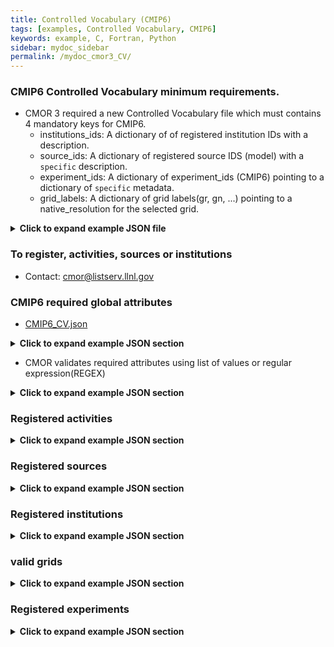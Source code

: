 ```yaml
---
title: Controlled Vocabulary (CMIP6)
tags: [examples, Controlled Vocabulary, CMIP6]
keywords: example, C, Fortran, Python
sidebar: mydoc_sidebar
permalink: /mydoc_cmor3_CV/
---
```


### CMIP6 Controlled Vocabulary minimum requirements. 

   * CMOR 3 required a new Controlled Vocabulary file which must contains 4 mandatory keys for CMIP6.
       * institutions_ids:  A dictionary of of registered institution IDs with a description.
       * source_ids:  A dictionary of registered source IDS (model) with a ```specific``` description.
       * experiment_ids:  A dictionary of experiment_ids (CMIP6) pointing to a dictionary  of ```specific``` metadata.
       * grid_labels:  A dictionary of grid labels(gr, gn, ...) pointing to a native_resolution for the selected grid.


<details><summary markdown="span"><b>Click to expand example JSON file</b></summary>

```json
{
"CV": {
    "institution_ids": { "BNU":"GCESS, BNU, Beijing, China" },
    "source_ids": { "CESM1-CAM5": "CESM1 (CAM5): model version ca. 2009" },
    "experiment_ids": { "piControl": { } },
    "grid_labels": { "gr":     { "native_resolution":"5 km" } }
   }
}
```
</details>

### To register, activities, sources or institutions
  * Contact: [cmor@listserv.llnl.gov](mailto:cmor@listserv.llnl.gov)


### CMIP6 required global attributes

* [CMIP6_CV.json](https://github.com/PCMDI/cmor/blob/master/TestTables/CMIP6_CV.json)

<details><summary markdown="span"><b>Click to expand example JSON section</b></summary>

```json
    "required_global_attributes": 
        [
        "variant_label",
        "activity_id",
        "branch_method",
        "Conventions",
        "creation_date",
        "mip_era",
        "data_specs_version",
        "experiment_id",
        "experiment",
        "forcing_index",
        "further_info_url",
        "frequency",
        "grid",
        "grid_label",
        "native_resolution",
        "initialization_index",
        "institution",
        "institution_id",
        "license",
        "physics_index",
        "product",
        "realization_index",
        "realm",
        "variant_label",
        "source",
        "source_id",
        "source_type",
        "sub_experiment",
        "sub_experiment_id",
        "table_id",
        "tracking_id",
        "variable_id"
        ],
```
</details>

* CMOR validates required attributes using list of values or regular expression(REGEX)

<details><summary markdown="span"><b>Click to expand example JSON section</b></summary>

```json
    "required_parent_attributes": [
        "parent_experiment_id"
        ],

    "variant_label": [ "^r[[:digit:]]\\{1,\\}i[[:digit:]]\\{1,\\}p[[:digit:]]\\{1,\\}f[[:digit:]]\\{1,\\}$" ],

    "sub_experiment_id": [ "^s[[:digit:]]\\{4,4\\}$", "none" ],

    "product": [ "output" ] ,

    "mip_era": [ "CMIP6" ],

    "further_info_url": [ "http://furtherinfo.es-doc.org/[[:alpha:]]\\{1,\\}" ],
```
</details>

### Registered activities 

<details><summary markdown="span"><b>Click to expand example JSON section</b></summary>

```json
"activity_id":[
            "AerChemMIP",
            "C4MIP",
            "CFMIP",
            "CMIP",
            "CORDEX",
            "DAMIP",
            "DCPP",
            "DynVarMIP",
            "FAFMIP",
            "GMMIP",
            "GeoMIP",
            "HighResMIP",
            "ISMIP6",
            "LS3MIP",
            "LUMIP",
            "OMIP",
            "PMIP",
            "RFMIP",
            "SIMIP",
            "ScenarioMIP",
            "VIACSAB",
            "VolMIP"
],
```

</details>

### Registered sources

<details><summary markdown="span"><b>Click to expand example JSON section</b></summary>

```json

    "source_ids": {
        "ACCESS1-0": "ACCESS1.0: adaptation of unified model with interactive chemistry (ca. 2012)" ,
        ...
        },
```
</details>

### Registered institutions

<details><summary markdown="span"><b>Click to expand example JSON section</b></summary>

```json
    "institution_ids": {
            "NSF-DOE-NCAR":"NSF/DOE NCAR (National Center for Atmospheric Research) Boulder, CO, USA"
            ...
    },
```

</details>

### valid grids

<details><summary markdown="span"><b>Click to expand example JSON section</b></summary>

```json
    "grid_labels": {

        "gs1x1":     { "native_resolution":"1x1" },
        "gs1x1 gn":  { "native_resolution":"1x1" },
        "gs1x1 gr":  { "native_resolution":"1x1" },
        "gn": { "native_resolution":[  "5 km",   "10 km",   "25 km",   "50 km",   "100 km", "250 km", 
                "500 km", "1000 km", "2500 km", "5000 km", "10000 km" ] },
        "gr":  { "native_resolution":[  "5 km",   "10 km",   "25 km",   "50 km",   "100 km", "250 km", 
                "500 km", "1000 km", "2500 km", "5000 km", "10000 km" ] }

    },

```

</details>

### Registered experiments

<details><summary markdown="span"><b>Click to expand example JSON section</b></summary>

```json

experiment_ids": { 

            "piControl":{
                "activity_id":[
                    "CMIP"
                ],
                "additional_allowed_model_components":[
                    "AER",
                    "CHEM",
                    "BGC"
                ],
                "description":"DECK: control",
                "end_year":"",
                "experiment":"pre-industrial control",
                "experiment_id":"piControl",
                "min_number_yrs_per_sim":"500",
                "parent_activity_id":[
                    "CMIP"
                ],
                "parent_experiment_id":[
                    "piControl-spinup"
                ],
                "required_model_components":[
                    "AOGCM"
                ],
                "start_year":"",
                "sub_experiment_id":[
                    "none"
                ],
                "tier":"1"
}
```
 
</details>